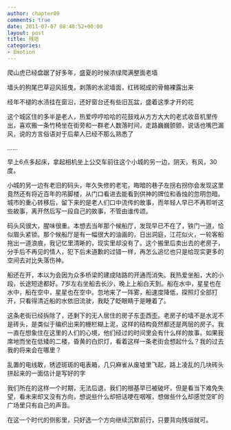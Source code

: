 ```yaml
---
author: chapter09
comments: true
date: 2011-07-07 08:48:52+00:00
layout: post
title: 残垣
categories:
- Emotion
---
```


爬山虎已经盘踞了好多年，盛夏的时候浓绿爬满整面老墙

墙头的狗尾巴草迎风摇曳，剥落的水泥墙面，红砖砌成的骨骼裸露出来

经年不褪的水渍挂在窗沿，还好窗台还有些旧瓦盆，盛着这季才开的花

这个城区住的多半是老人，热爱哼哼哈哈的花鼓戏从方方大大的老式收音机里传出，喜欢搬一条竹椅坐在街旁和一群老人数落时间，走路巍巍颤颤，说话也嘴巴漏风，说的方言俗语对于后辈人已经不那么熟悉了

……

早上6点多起床，拿起相机坐上公交车前往这个小城的另一边，阴天，有风，30度。

小城的另一边有老旧的码头，年久失修的老宅，晦暗的巷子左拐右拐你会发现这里竟然还有将近百年的吊脚楼，从门口看进去能看到供神的牌位和香烛的忽明忽暗。城市的重心转移后，留下来的是老人们口中流传的故事，而年轻人早已不再聆听这些故事，离开然后写一段自己的故事，不管由谁传颂。

码头风很大，腥味很重。本想去当年那个候船厅，发现早已不在了，铁门一道，恰似眉头紧锁。那个候船厅是有一幅很大的油画的，日出洞庭，江花似火，一轮客船拖出一道浪痕，我记忆里清晰的，现实里却没有了。这个搬里后卖出去的老房子，分手后不再见的情人，犯下后未道歉的过错一样，再怎么追忆也只是给现实更多的空间去对比失落伤神。

船还在开，本以为会因为众多桥梁的建成陆路的开通而消失。我热爱坐船，大的小段，长途短途都好。7岁左右坐船去长沙，晚上上船白天到。船在水中，星星也在水中，船在空中，星星也在空中。忽地来了一阵雾，船速度降低，探照灯全部打开，只看得清近船的水依旧流驶，我眨了眨眼睛于是睡着了。

这条老街已经拆除了，还剩下的无人居住的房子东歪西歪。老房子的墙不是水泥不是砖头，是类似于编织出来的栅栏糊上泥，这样的结构竟然都还是两层的房子。我一直在想象住在这里的人们的心境，他们经过的时间里会有什么样的故事。如果我席地而坐在低矮的二楼，昏黄的白炽灯，看着这样一条老街会想起什么？我的过去我的将来会在哪里？

乱置的电线敢，锈迹斑斑的电表箱，几只麻雀从废墟里飞起，路上凌乱的几块砖头拼起来的一面估计是写好的字

我们所在的这样一个时期，无法后退，我们的根基早已被破坏，但是看当下难免失望，看未来却又没有方向，想说些什么却把话哽在咽喉，想做些什么却感觉空旷的广场里只有自己的声音。

在这一个时代的侧影里，只好选一个方向继续沉默前行，只要背向残垣就可。
